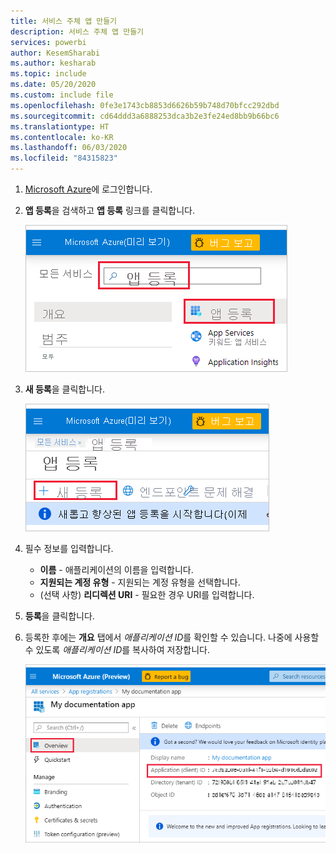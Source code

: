 ```yaml
---
title: 서비스 주체 앱 만들기
description: 서비스 주체 앱 만들기
services: powerbi
author: KesemSharabi
ms.author: kesharab
ms.topic: include
ms.date: 05/20/2020
ms.custom: include file
ms.openlocfilehash: 0fe3e1743cb8853d6626b59b748d70bfcc292dbd
ms.sourcegitcommit: cd64ddd3a6888253dca3b2e3fe24ed8bb9b66bc6
ms.translationtype: HT
ms.contentlocale: ko-KR
ms.lasthandoff: 06/03/2020
ms.locfileid: "84315823"
---
```

1. [Microsoft Azure](https://ms.portal.azure.com/#allservices)에 로그인합니다.

2. **앱 등록**을 검색하고 **앱 등록** 링크를 클릭합니다.

    ![azure 앱 등록](media/embedded-service-principal/azure-app-registration.png)

3. **새 등록**을 클릭합니다.

    ![앱 등록](media/embedded-service-principal/new-registration.png)

4. 필수 정보를 입력합니다.
    * **이름** - 애플리케이션의 이름을 입력합니다.
    * **지원되는 계정 유형** - 지원되는 계정 유형을 선택합니다.
    * (선택 사항) **리디렉션 URI** - 필요한 경우 URI를 입력합니다.

5. **등록**을 클릭합니다.

6. 등록한 후에는 **개요** 탭에서 *애플리케이션 ID*를 확인할 수 있습니다. 나중에 사용할 수 있도록 *애플리케이션 ID*를 복사하여 저장합니다.

    ![애플리케이션 ID](media/embedded-service-principal/application-id.png)